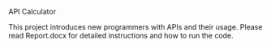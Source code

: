 API Calculator

This project introduces new programmers with APIs and their usage. Please read Report.docx for detailed instructions and how to run the code.
